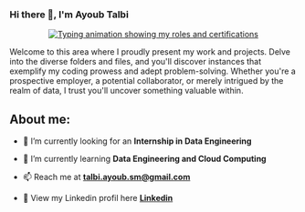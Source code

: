 ### Hi there 👋, I'm Ayoub Talbi

<p align="center">
  <a href="https://github.com/DenverCoder1/readme-typing-svg">
    <img src="https://readme-typing-svg.herokuapp.com?lines=⚙️+Data+Engineering+Student+⚙️;💻+Big+Data+Enthusiast+💻;📊+Data+Science+Student+📊;&center=true&width=500&height=50" alt="Typing animation showing my roles and certifications">
  </a>
</p>
<p>Welcome to this area where I proudly present my work and projects. Delve into the diverse folders and files, and you'll discover instances that exemplify my coding prowess and adept problem-solving. Whether you're a prospective employer, a potential collaborator, or merely intrigued by the realm of data, I trust you'll uncover something valuable within.</p>

## About me:

- 🔭 I’m currently looking for an **Internship in Data Engineering** 

- 🌱 I’m currently learning **Data Engineering and Cloud Computing** 

- 📫 Reach me at **talbi.ayoub.sm@gmail.com**

- 📄 View my Linkedin profil here **[Linkedin ](https://www.linkedin.com/in/ayoub-talbi1/)**
